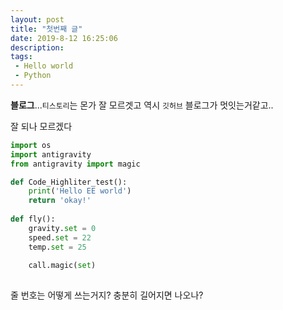 ```yaml
---
layout: post
title: "첫번째 글"
date: 2019-8-12 16:25:06
description: 
tags: 
 - Hello world
 - Python
---
```


**블로그**...`티스토리`는 몬가 잘 모르겟고
역시 `깃허브` 블로그가 멋잇는거같고..

잘 되나 모르겠다

```python
import os
import antigravity
from antigravity import magic

def Code_Highliter_test():
	print('Hello EE world')
	return 'okay!'
    
def fly():
	gravity.set = 0
    speed.set = 22
    temp.set = 25
    
	call.magic(set)
    

```

줄 번호는 어떻게 쓰는거지?
충분히 길어지면 나오나?